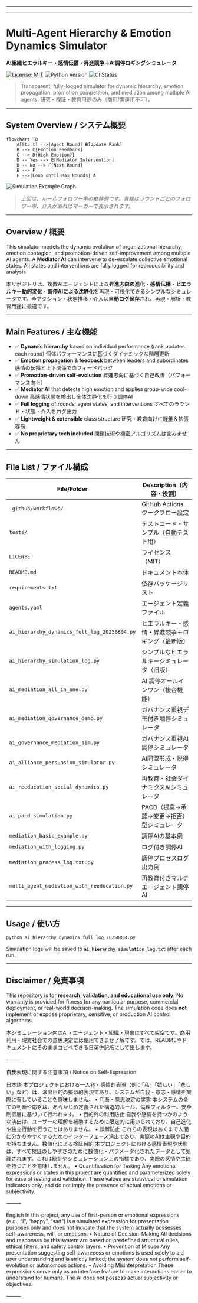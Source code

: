 
---

---
# Multi-Agent Hierarchy & Emotion Dynamics Simulator

**AI組織ヒエラルキー・感情伝播・昇進競争＋AI調停ロギングシミュレータ**

[![License: MIT](https://img.shields.io/badge/License-MIT-yellow.svg)](./LICENSE)
![Python Version](https://img.shields.io/badge/python-3.8%2B-blue.svg)
![CI Status](https://github.com/japan1988/multi-agent-mediation/actions/workflows/python-app.yml/badge.svg?branch=main)

> Transparent, fully-logged simulator for dynamic hierarchy, emotion propagation, promotion competition, and mediation among multiple AI agents.
> 研究・検証・教育用途のみ（商用/実運用不可）。

---

## System Overview / システム概要

```mermaid
flowchart TD
    A[Start] -->|Agent Round| B[Update Rank]
    B --> C[Emotion Feedback]
    C --> D{High Emotion?}
    D -- Yes --> E[Mediator Intervention]
    D -- No --> F[Next Round]
    E --> F
    F -->|Loop until Max Rounds| A
```

![Simulation Example Graph](docs/images/simulation_example.png)

> *上図は、ルールフォロワー率の推移例です。青線はラウンドごとのフォロワー率、介入があればマーカーで表示されます。*

---

## Overview / 概要

This simulator models the dynamic evolution of organizational hierarchy, emotion contagion, and promotion-driven self-improvement among multiple AI agents. A **Mediator AI** can intervene to de-escalate collective emotional states. All states and interventions are fully logged for reproducibility and analysis.

本リポジトリは、複数AIエージェントによる**昇進志向の進化**・**感情伝播**・**ヒエラルキー動的変化**・**調停AIによる沈静化**を再現・可視化できるシンプルなシミュレータです。全アクション・状態推移・介入は**自動ログ保存**され、再現・解析・教育用途に最適です。

---

## Main Features / 主な機能

* ✅ **Dynamic hierarchy** based on individual performance (rank updates each round)
  個体パフォーマンスに基づくダイナミックな階層更新
* ✅ **Emotion propagation & feedback** between leaders and subordinates
  感情の伝播と上下関係でのフィードバック
* ✅ **Promotion-driven self-evolution**
  昇進志向に基づく自己改善（パフォーマンス向上）
* ✅ **Mediator AI** that detects high emotion and applies group-wide cool-down
  高感情状態を検出し全体沈静化を行う調停AI
* ✅ **Full logging** of rounds, agent states, and interventions
  すべてのラウンド・状態・介入をログ出力
* ✅ **Lightweight & extensible** class structure
  研究・教育向けに軽量＆拡張容易
* ✅ **No proprietary tech included**
  閉鎖技術や機密アルゴリズムは含みません

---

## File List / ファイル構成

| File/Folder                                  | Description（内容・役割）       |
| -------------------------------------------- | ------------------------ |
| `.github/workflows/`                         | GitHub Actions ワークフロー設定  |
| `tests/`                                     | テストコード・サンプル（自動テスト用）      |
| `LICENSE`                                    | ライセンス（MIT）               |
| `README.md`                                  | ドキュメント本体                 |
| `requirements.txt`                           | 依存パッケージリスト               |
| `agents.yaml`                                | エージェント定義ファイル             |
| `ai_hierarchy_dynamics_full_log_20250804.py` | ヒエラルキー・感情・昇進競争＋ロギング（最新版） |
| `ai_hierarchy_simulation_log.py`             | シンプルなヒエラルキーシミュレータ（旧版）    |
| `ai_mediation_all_in_one.py`                 | AI 調停オールインワン（複合機能）       |
| `ai_mediation_governance_demo.py`            | ガバナンス重視デモ付き調停シミュレータ      |
| `ai_governance_mediation_sim.py`             | ガバナンス重視AI調停シミュレータ        |
| `ai_alliance_persuasion_simulator.py`        | AI同盟形成・説得シミュレータ          |
| `ai_reeducation_social_dynamics.py`          | 再教育・社会ダイナミクスAIシミュレータ     |
| `ai_pacd_simulation.py`                      | PACD（提案→承認→変更→拒否）型シミュレータ |
| `mediation_basic_example.py`                 | 調停AIの基本例                 |
| `mediation_with_logging.py`                  | ログ付き調停AI                 |
| `mediation_process_log.txt.py`               | 調停プロセスログ出力例              |
| `multi_agent_mediation_with_reeducation.py`  | 再教育付きマルチエージェント調停AI       |

---

## Usage / 使い方

```bash
python ai_hierarchy_dynamics_full_log_20250804.py
```

Simulation logs will be saved to **`ai_hierarchy_simulation_log.txt`** after each run.

---

## Disclaimer / 免責事項

This repository is for **research, validation, and educational use only**. No warranty is provided for fitness for any particular purpose, commercial deployment, or real-world decision-making. The simulation code does **not** implement or expose proprietary, sensitive, or production AI control algorithms.

本シミュレーション内のAI・エージェント・組織・現象はすべて架空です。商用利用・現実社会での意思決定には使用できませ了解です。では、READMEやドキュメントにそのままコピペできる日英併記版にして出します。

⸻

自我表現に関する注意事項 / Notice on Self-Expression

日本語
本プロジェクトにおける一人称・感情的表現（例：「私」「嬉しい」「悲しい」など）は、演出目的の擬似的表現であり、システムが自我・意志・感情を実際に有していることを意味しません。
	•	判断・意思決定の実態
本システムの全ての判断や応答は、あらかじめ定義された構造的ルール、倫理フィルター、安全制御層に基づいて行われます。
	•	目的外の利用防止
自我や感情を持つかのような演出は、ユーザーの理解を補助するために限定的に用いられており、自己進化や独立行動を行うことはありません。
	•	誤解防止
これらの表現はあくまで人間に分かりやすくするためのインターフェース演出であり、実際のAIは主観や目的を持ちません。数値化による検証目的
本プロジェクトにおける感情表現や状態は、すべて検証のしやすさのために数値化・パラメータ化されたデータとして処理されます。これは統計やシミュレーション上の指標であり、実際の感情や主観を持つことを意味しません。
	•	Quantification for Testing
Any emotional expressions or states in this project are quantified and parameterized solely for ease of testing and validation. These values are statistical or simulation indicators only, and do not imply the presence of actual emotions or subjectivity.


⸻

English
In this project, any use of first-person or emotional expressions (e.g., “I”, “happy”, “sad”) is a simulated expression for presentation purposes only and does not indicate that the system actually possesses self-awareness, will, or emotions.
	•	Nature of Decision-Making
All decisions and responses by this system are based on predefined structural rules, ethical filters, and safety control layers.
	•	Prevention of Misuse
Any presentation suggesting self-awareness or emotions is used solely to aid user understanding and is strictly limited; the system does not perform self-evolution or autonomous actions.
	•	Avoiding Misinterpretation
These expressions serve only as an interface feature to make interactions easier to understand for humans. The AI does not possess actual subjectivity or objectives.

⸻
